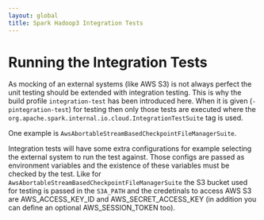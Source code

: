 ```yaml
---
layout: global
title: Spark Hadoop3 Integration Tests
---
```


# Running the Integration Tests

As mocking of an external systems (like AWS S3) is not always perfect the unit testing should be
extended with integration testing. This is why the build profile `integration-test` has been
introduced here. When it is given (`-pintegration-test`) for testing then only those tests are
executed where the `org.apache.spark.internal.io.cloud.IntegrationTestSuite` tag is used.

One example is `AwsAbortableStreamBasedCheckpointFileManagerSuite`.

Integration tests will have some extra configurations for example selecting the external system to
run the test against. Those configs are passed as environment variables and the existence of these
variables must be checked by the test.
Like for `AwsAbortableStreamBasedCheckpointFileManagerSuite` the S3 bucket used for testing
is passed in the `S3A_PATH` and the credetinals to access AWS S3 are AWS_ACCESS_KEY_ID and
AWS_SECRET_ACCESS_KEY (in addition you can define an optional AWS_SESSION_TOKEN too).
